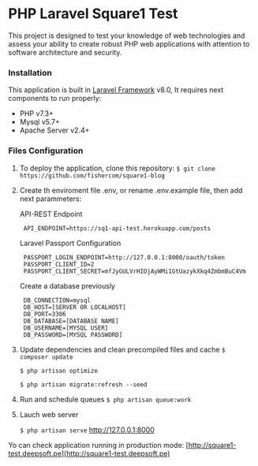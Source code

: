 # PHP Laravel Square1 Test
This project is designed to test your knowledge of web technologies and assess your ability to
create robust PHP web applications with attention to software architecture and security.

### Installation
This application is built in [Laravel Framework](https://laravel.com/) v8.0, It requires next components to run properly:
- PHP v7.3+
- Mysql v5.7+
- Apache Server v2.4+

### Files Configuration
1. To deploy the application, clone this repository: 
    `$ git clone https://github.com/fishercom/square1-blog`

2. Create th enviroment file .env, or rename .env.example file, then add next parammeters:
    
    API-REST Endpoint

        API_ENDPOINT=https://sq1-api-test.herokuapp.com/posts
    
    Laravel Passport Configuration

        PASSPORT_LOGIN_ENDPOINT=http://127.0.0.1:8000/oauth/token
        PASSPORT_CLIENT_ID=2
        PASSPORT_CLIENT_SECRET=mfJyGULVrHIOjAyWMi1GtUazykXkq4ZmbmBuC4Vm
    

    Create a database previously

        DB_CONNECTION=mysql
        DB_HOST=[SERVER OR LOCALHOST]
        DB_PORT=3306
        DB_DATABASE=[DATABASE NAME]
        DB_USERNAME=[MYSQL USER]
        DB_PASSWORD=[MYSQL PASSWORD]

3. Update dependencies and clean precompiled files and cache
    `$ composer update`

    `$ php artisan optimize`

    `$ php artisan migrate:refresh --seed`

4. Run and schedule queues
    `$ php artisan queue:work`

5. Lauch web server

    `$ php artisan serve` http://127.0.0.1:8000

Yo can check application running in production mode:
[http://square1-test.deepsoft.pe](http://square1-test.deepsoft.pe)

